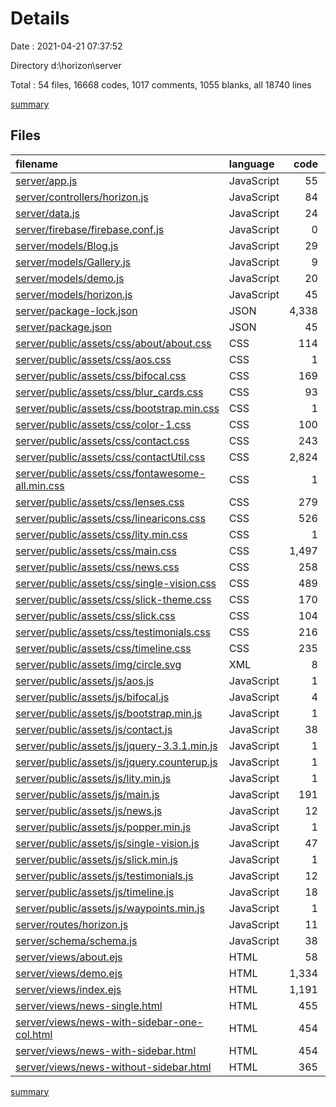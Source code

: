 # Details

Date : 2021-04-21 07:37:52

Directory d:\horizon\server

Total : 54 files,  16668 codes, 1017 comments, 1055 blanks, all 18740 lines

[summary](results.md)

## Files
| filename | language | code | comment | blank | total |
| :--- | :--- | ---: | ---: | ---: | ---: |
| [server/app.js](/server/app.js) | JavaScript | 55 | 37 | 10 | 102 |
| [server/controllers/horizon.js](/server/controllers/horizon.js) | JavaScript | 84 | 62 | 23 | 169 |
| [server/data.js](/server/data.js) | JavaScript | 24 | 0 | 4 | 28 |
| [server/firebase/firebase.conf.js](/server/firebase/firebase.conf.js) | JavaScript | 0 | 0 | 1 | 1 |
| [server/models/Blog.js](/server/models/Blog.js) | JavaScript | 29 | 1 | 2 | 32 |
| [server/models/Gallery.js](/server/models/Gallery.js) | JavaScript | 9 | 0 | 2 | 11 |
| [server/models/demo.js](/server/models/demo.js) | JavaScript | 20 | 0 | 0 | 20 |
| [server/models/horizon.js](/server/models/horizon.js) | JavaScript | 45 | 50 | 6 | 101 |
| [server/package-lock.json](/server/package-lock.json) | JSON | 4,338 | 0 | 1 | 4,339 |
| [server/package.json](/server/package.json) | JSON | 45 | 0 | 1 | 46 |
| [server/public/assets/css/about/about.css](/server/public/assets/css/about/about.css) | CSS | 114 | 8 | 29 | 151 |
| [server/public/assets/css/aos.css](/server/public/assets/css/aos.css) | CSS | 1 | 1 | 0 | 2 |
| [server/public/assets/css/bifocal.css](/server/public/assets/css/bifocal.css) | CSS | 169 | 3 | 1 | 173 |
| [server/public/assets/css/blur_cards.css](/server/public/assets/css/blur_cards.css) | CSS | 93 | 0 | 13 | 106 |
| [server/public/assets/css/bootstrap.min.css](/server/public/assets/css/bootstrap.min.css) | CSS | 1 | 6 | 0 | 7 |
| [server/public/assets/css/color-1.css](/server/public/assets/css/color-1.css) | CSS | 100 | 18 | 14 | 132 |
| [server/public/assets/css/contact.css](/server/public/assets/css/contact.css) | CSS | 243 | 15 | 52 | 310 |
| [server/public/assets/css/contactUtil.css](/server/public/assets/css/contactUtil.css) | CSS | 2,824 | 71 | 99 | 2,994 |
| [server/public/assets/css/fontawesome-all.min.css](/server/public/assets/css/fontawesome-all.min.css) | CSS | 1 | 4 | 0 | 5 |
| [server/public/assets/css/lenses.css](/server/public/assets/css/lenses.css) | CSS | 279 | 0 | 48 | 327 |
| [server/public/assets/css/linearicons.css](/server/public/assets/css/linearicons.css) | CSS | 526 | 1 | 4 | 531 |
| [server/public/assets/css/lity.min.css](/server/public/assets/css/lity.min.css) | CSS | 1 | 2 | 0 | 3 |
| [server/public/assets/css/main.css](/server/public/assets/css/main.css) | CSS | 1,497 | 176 | 338 | 2,011 |
| [server/public/assets/css/news.css](/server/public/assets/css/news.css) | CSS | 258 | 1 | 2 | 261 |
| [server/public/assets/css/single-vision.css](/server/public/assets/css/single-vision.css) | CSS | 489 | 0 | 17 | 506 |
| [server/public/assets/css/slick-theme.css](/server/public/assets/css/slick-theme.css) | CSS | 170 | 4 | 31 | 205 |
| [server/public/assets/css/slick.css](/server/public/assets/css/slick.css) | CSS | 104 | 1 | 15 | 120 |
| [server/public/assets/css/testimonials.css](/server/public/assets/css/testimonials.css) | CSS | 216 | 1 | 38 | 255 |
| [server/public/assets/css/timeline.css](/server/public/assets/css/timeline.css) | CSS | 235 | 0 | 37 | 272 |
| [server/public/assets/img/circle.svg](/server/public/assets/img/circle.svg) | XML | 8 | 1 | 2 | 11 |
| [server/public/assets/js/aos.js](/server/public/assets/js/aos.js) | JavaScript | 1 | 1 | 0 | 2 |
| [server/public/assets/js/bifocal.js](/server/public/assets/js/bifocal.js) | JavaScript | 4 | 0 | 2 | 6 |
| [server/public/assets/js/bootstrap.min.js](/server/public/assets/js/bootstrap.min.js) | JavaScript | 1 | 6 | 0 | 7 |
| [server/public/assets/js/contact.js](/server/public/assets/js/contact.js) | JavaScript | 38 | 2 | 14 | 54 |
| [server/public/assets/js/jquery-3.3.1.min.js](/server/public/assets/js/jquery-3.3.1.min.js) | JavaScript | 1 | 1 | 1 | 3 |
| [server/public/assets/js/jquery.counterup.js](/server/public/assets/js/jquery.counterup.js) | JavaScript | 1 | 0 | 0 | 1 |
| [server/public/assets/js/lity.min.js](/server/public/assets/js/lity.min.js) | JavaScript | 1 | 3 | 0 | 4 |
| [server/public/assets/js/main.js](/server/public/assets/js/main.js) | JavaScript | 191 | 25 | 22 | 238 |
| [server/public/assets/js/news.js](/server/public/assets/js/news.js) | JavaScript | 12 | 2 | 1 | 15 |
| [server/public/assets/js/popper.min.js](/server/public/assets/js/popper.min.js) | JavaScript | 1 | 4 | 1 | 6 |
| [server/public/assets/js/single-vision.js](/server/public/assets/js/single-vision.js) | JavaScript | 47 | 0 | 6 | 53 |
| [server/public/assets/js/slick.min.js](/server/public/assets/js/slick.min.js) | JavaScript | 1 | 0 | 1 | 2 |
| [server/public/assets/js/testimonials.js](/server/public/assets/js/testimonials.js) | JavaScript | 12 | 0 | 0 | 12 |
| [server/public/assets/js/timeline.js](/server/public/assets/js/timeline.js) | JavaScript | 18 | 0 | 0 | 18 |
| [server/public/assets/js/waypoints.min.js](/server/public/assets/js/waypoints.min.js) | JavaScript | 1 | 6 | 0 | 7 |
| [server/routes/horizon.js](/server/routes/horizon.js) | JavaScript | 11 | 7 | 9 | 27 |
| [server/schema/schema.js](/server/schema/schema.js) | JavaScript | 38 | 2 | 7 | 47 |
| [server/views/about.ejs](/server/views/about.ejs) | HTML | 58 | 1 | 15 | 74 |
| [server/views/demo.ejs](/server/views/demo.ejs) | HTML | 1,334 | 142 | 25 | 1,501 |
| [server/views/index.ejs](/server/views/index.ejs) | HTML | 1,191 | 116 | 40 | 1,347 |
| [server/views/news-single.html](/server/views/news-single.html) | HTML | 455 | 59 | 30 | 544 |
| [server/views/news-with-sidebar-one-col.html](/server/views/news-with-sidebar-one-col.html) | HTML | 454 | 59 | 31 | 544 |
| [server/views/news-with-sidebar.html](/server/views/news-with-sidebar.html) | HTML | 454 | 60 | 32 | 546 |
| [server/views/news-without-sidebar.html](/server/views/news-without-sidebar.html) | HTML | 365 | 58 | 28 | 451 |

[summary](results.md)